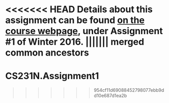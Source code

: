 <<<<<<< HEAD
Details about this assignment can be found [on the course webpage](http://cs231n.github.io/), under Assignment #1 of Winter 2016.
||||||| merged common ancestors
=======
# CS231N.Assignment1
>>>>>>> 954cf11d69088452798077ebb9dd10e687d1ea2b
